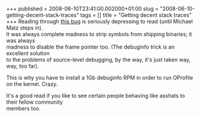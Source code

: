 +++
published = 2008-06-10T23:41:00.002000+01:00
slug = "2008-06-10-getting-decent-stack-traces"
tags = []
title = "Getting decent stack traces"
+++
Reading through [this
bug](https://bugzilla.novell.com/show_bug.cgi?id=390722) is seriously
depressing to read (until Michael Matz steps in).  
It was always complete madness to strip symbols from shipping binaries;
it was always  
madness to disable the frame pointer too. (The debuginfo trick is an
excellent solution  
to the problems of source-level debugging, by the way, it's just taken
way, way, too far).  
  
This is why you have to install a 1Gb debuginfo RPM in order to run
OProfile on the kernel. Crazy.  
  
It's a good read if you like to see certain people behaving like asshats
to their fellow community  
members too.
